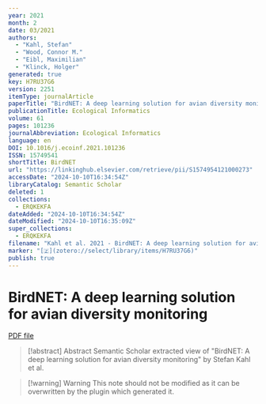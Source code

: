 ```yaml
---
year: 2021
month: 2
date: 03/2021
authors:
  - "Kahl, Stefan"
  - "Wood, Connor M."
  - "Eibl, Maximilian"
  - "Klinck, Holger"
generated: true
key: H7RU37G6
version: 2251
itemType: journalArticle
paperTitle: "BirdNET: A deep learning solution for avian diversity monitoring"
publicationTitle: Ecological Informatics
volume: 61
pages: 101236
journalAbbreviation: Ecological Informatics
language: en
DOI: 10.1016/j.ecoinf.2021.101236
ISSN: 15749541
shortTitle: BirdNET
url: "https://linkinghub.elsevier.com/retrieve/pii/S1574954121000273"
accessDate: "2024-10-10T16:34:54Z"
libraryCatalog: Semantic Scholar
deleted: 1
collections:
  - ERQKEKFA
dateAdded: "2024-10-10T16:34:54Z"
dateModified: "2024-10-10T16:35:09Z"
super_collections:
  - ERQKEKFA
filename: "Kahl et al. 2021 - BirdNET: A deep learning solution for avian diversity monitoring.pdf"
marker: "[🇿](zotero://select/library/items/H7RU37G6)"
publish: true
---
```

# BirdNET: A deep learning solution for avian diversity monitoring

[PDF file](/Papers/PDFs/Kahl%20et%20al.%202021%20-%20BirdNET:%20A%20deep%20learning%20solution%20for%20avian%20diversity%20monitoring.pdf)

> [!abstract] Abstract
> Semantic Scholar extracted view of "BirdNET: A deep learning solution for avian diversity monitoring" by Stefan Kahl et al.

>[!warning] Warning
> This note should not be modified as it can be overwritten by the plugin which generated it.


